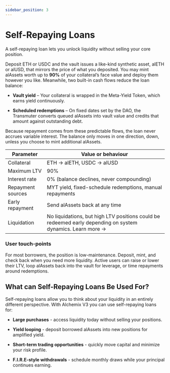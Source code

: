 ```yaml
---
sidebar_position: 3
---
```


# Self-Repaying Loans

A self-repaying loan lets you unlock liquidity without selling your core position.

Deposit ETH or USDC and the vault issues a like-kind synthetic asset, alETH or alUSD, that mirrors the price of what you deposited. You may mint alAssets worth up to **90%** of your collateral’s face value and deploy them however you like. Meanwhile, two built-in cash flows reduce the loan balance:

- **Vault yield** – Your collateral is wrapped in the Meta-Yield Token, which earns yield continuously.

* **Scheduled redemptions** – On fixed dates set by the DAO, the Transmuter converts queued alAssets into vault value and credits that amount against outstanding debt.

Because repayment comes from these predictable flows, the loan never accrues variable interest. The balance only moves in one direction, down, unless you choose to mint additional alAssets.

| Parameter         | Value or behaviour                                                                                         |
| ----------------- | ---------------------------------------------------------------------------------------------------------- |
| Collateral        | ETH → alETH, USDC → alUSD                                                                                  |
| Maximum LTV       | 90%                                                                                                        |
| Interest rate     | 0% (balance declines, never compounding)                                                                   |
| Repayment sources | MYT yield, fixed-schedule redemptions, manual repayments                                                   |
| Early repayment   | Send alAssets back at any time                                                                             |
| Liquidation       | No liquidations, but high LTV positions could be redeemed early depending on system dynamics. Learn more → |

### User touch-points

For most borrowers, the position is low-maintenance. Deposit, mint, and check back when you need more liquidity. Active users can raise or lower their LTV, loop alAssets back into the vault for leverage, or time repayments around redemptions.

## What can Self-Repaying Loans Be Used For?

Self-repaying loans allow you to think about your liquidity in an entirely different perspective. With Alchemix V3 you can use self-repaying loans for:

- **Large purchases** - access liquidity today without selling your positions.

* **Yield looping** - deposit borrowed alAssets into new positions for amplified yield.

- **Short-term trading opportunities** - quickly move capital and minimize your risk profile.

- **F.I.R.E-style withdrawals** - schedule monthly draws while your principal continues earning.
